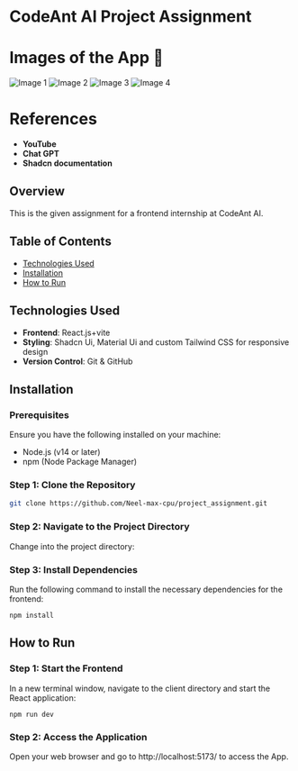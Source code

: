 # CodeAnt AI Project Assignment

# Images of the App :memo:
![Image 1](https://res.cloudinary.com/ddsqjzrow/image/upload/v1735058460/image_12_aqbcpg.png)
![Image 2](https://res.cloudinary.com/ddsqjzrow/image/upload/v1735058460/image_13_aatiha.png)
![Image 3](https://res.cloudinary.com/ddsqjzrow/image/upload/v1735058460/image_14_zkarkj.png)
![Image 4](https://res.cloudinary.com/ddsqjzrow/image/upload/v1735058460/image_15_xj4l5h.png)



# References
- **YouTube**
- **Chat GPT**
- **Shadcn documentation**

## Overview
This is the given assignment for a frontend internship at CodeAnt AI.


## Table of Contents
- [Technologies Used](#technologies-used)
- [Installation](#installation)
- [How to Run](#how-to-run)


## Technologies Used
- **Frontend**: React.js+vite
- **Styling**: Shadcn Ui, Material Ui and custom Tailwind CSS for responsive design
- **Version Control**: Git & GitHub

## Installation

### Prerequisites
Ensure you have the following installed on your machine:
- Node.js (v14 or later)
- npm (Node Package Manager)

### Step 1: Clone the Repository
```bash
git clone https://github.com/Neel-max-cpu/project_assignment.git
```

### Step 2: Navigate to the Project Directory
Change into the project directory:


### Step 3: Install Dependencies
Run the following command to install the necessary dependencies for the frontend:
```
npm install
```

## How to Run
### Step 1: Start the Frontend
In a new terminal window, navigate to the client directory and start the React application:
```
npm run dev
```

### Step 2: Access the Application
Open your web browser and go to http://localhost:5173/ to access the App.